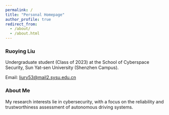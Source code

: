```yaml
---
permalink: /
title: "Personal Homepage"
author_profile: true
redirect_from: 
  - /about/
  - /about.html
---
```


### Ruoying Liu

Undergraduate student (Class of 2023) at the School of Cyberspace Security, Sun Yat-sen University (Shenzhen Campus).

Email: liury53@mail2.sysu.edu.cn

### About Me

My research interests lie in cybersecurity, with a focus on the reliability and trustworthiness assessment of autonomous driving systems.
